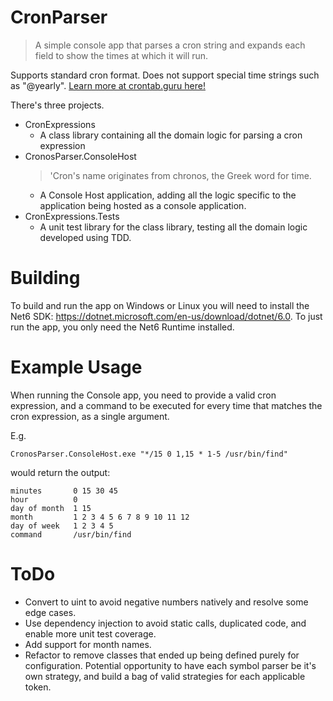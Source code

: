 # CronParser

> A simple console app that parses a cron string and expands each field to show the times at which it will run.

Supports standard cron format. Does not support special time strings such as "@yearly". [Learn more at crontab.guru here!](https://crontab.guru/)

There's three projects.
- CronExpressions
	- A class library containing all the domain logic for parsing a cron expression
- CronosParser.ConsoleHost
	> 'Cron's name originates from chronos, the Greek word for time.
	- A Console Host application, adding all the logic specific to the application being hosted as a console application.
- CronExpressions.Tests
	- A unit test library for the class library, testing all the domain logic developed using TDD.

# Building

To build and run the app on Windows or Linux you will need to install the Net6 SDK: https://dotnet.microsoft.com/en-us/download/dotnet/6.0.
To just run the app, you only need the Net6 Runtime installed.

# Example Usage

When running the Console app, you need to provide a valid cron expression, and a command to be executed for every time that matches the cron expression, as a single argument.

E.g.
```console
CronosParser.ConsoleHost.exe "*/15 0 1,15 * 1-5 /usr/bin/find"
```

would return the output:

```console
minutes       0 15 30 45
hour          0
day of month  1 15
month         1 2 3 4 5 6 7 8 9 10 11 12
day of week   1 2 3 4 5
command       /usr/bin/find
```

# ToDo

- Convert to uint to avoid negative numbers natively and resolve some edge cases.
- Use dependency injection to avoid static calls, duplicated code, and enable more unit test coverage.
- Add support for month names.
- Refactor to remove classes that ended up being defined purely for configuration. Potential opportunity to have each symbol parser be it's own strategy, and build a bag of valid strategies for each applicable token.
